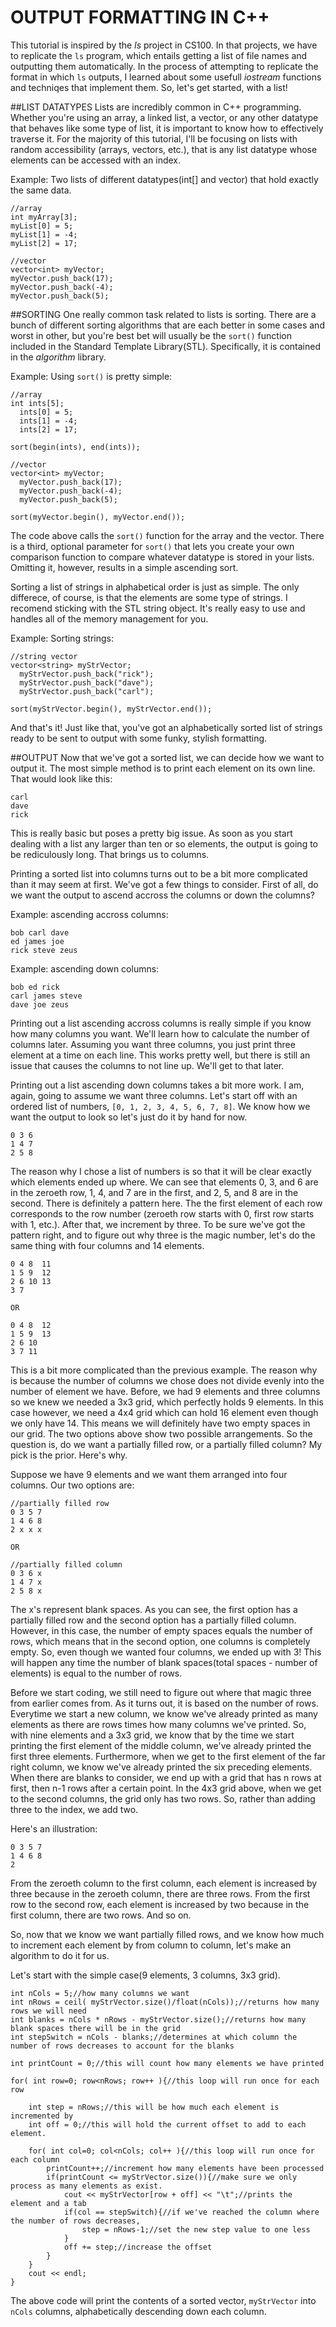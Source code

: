 # OUTPUT FORMATTING IN C++

This tutorial is inspired by the *ls* project in CS100. In that projects, we have to replicate the `ls` program, which entails getting a list of file names and outputting them automatically. In the process of attempting to replicate the format in which `ls` outputs, I learned about some usefull *iostream* functions and techniqes that implement them. So, let's get started, with a list!

##LIST DATATYPES
Lists are incredibly common in C++ programming. Whether you're using an array, a linked list, a vector, or any other datatype that behaves like some type of list, it is important to know how to effectively traverse it. For the majority of this tutorial, I'll be focusing on lists with random accessibility (arrays, vectors, etc.), that is any list datatype whose elements can be accessed with an index.

Example: Two lists of different datatypes(int[] and vector<int>) that hold exactly the same data.
```
//array
int myArray[3];
myList[0] = 5;
myList[1] = -4;
myList[2] = 17;

//vector
vector<int> myVector;
myVector.push_back(17);
myVector.push_back(-4);
myVector.push_back(5);
```

##SORTING
One really common task related to lists is sorting. There are a bunch of different sorting algorithms that are each better in some cases and worst in other, but you're best bet will usually be the `sort()` function included in the Standard Template Library(STL). Specifically, it is contained in the *algorithm* library.

Example: Using `sort()` is pretty simple:
```
//array
int ints[5];
  ints[0] = 5;
  ints[1] = -4;
  ints[2] = 17;

sort(begin(ints), end(ints));

//vector
vector<int> myVector;
  myVector.push_back(17);
  myVector.push_back(-4);
  myVector.push_back(5);

sort(myVector.begin(), myVector.end());
```
The code above calls the `sort()` function for the array and the vector. There is a third, optional parameter for `sort()` that lets you create your own comparison function to compare whatever datatype is stored in your lists. Omitting it, however, results in a simple ascending sort.

Sorting a list of strings in alphabetical order is just as simple. The only differece, of course, is that the elements are some type of strings. I recomend sticking with the STL string object. It's really easy to use and handles all of the memory management for you.

Example: Sorting strings:
```
//string vector
vector<string> myStrVector;
  myStrVector.push_back("rick");
  myStrVector.push_back("dave");
  myStrVector.push_back("carl");

sort(myStrVector.begin(), myStrVector.end());
```
And that's it! Just like that, you've got an alphabetically sorted list of strings ready to be sent to output with some funky, stylish formatting.

##OUTPUT
Now that we've got a sorted list, we can decide how we want to output it. The most simple method is to print each element on its own line. That would look like this:
```
carl
dave
rick
```
This is really basic but poses a pretty big issue. As soon as you start dealing with a list any larger than ten or so elements, the output is going to be rediculously long. That brings us to columns.

Printing a sorted list into columns turns out to be a bit more complicated than it may seem at first. We've got a few things to consider. First of all, do we want the output to ascend accross the columns or down the columns?

Example: ascending accross columns:
```
bob carl dave
ed james joe
rick steve zeus
```
Example: ascending down columns:
```
bob ed rick
carl james steve
dave joe zeus
```
Printing out a list ascending accross columns is really simple if you know how many columns you want. We'll learn how to calculate the number of columns later. Assuming you want three columns, you just print three element at a time on each line. This works pretty well, but there is still an issue that causes the columns to not line up. We'll get to that later.

Printing out a list ascending down columns takes a bit more work. I am, again, going to assume we want three columns. Let's start off with an ordered list of numbers, `[0, 1, 2, 3, 4, 5, 6, 7, 8]`. We know how we want the output to look so let's just do it by hand for now.
```
0 3 6
1 4 7
2 5 8
```
The reason why I chose a list of numbers is so that it will be clear exactly which elements ended up where. We can see that elements 0, 3, and 6 are in the zeroeth row, 1, 4, and 7 are in the first, and 2, 5, and 8 are in the second. There is definitely a pattern here. The the first element of each row corresponds to the row number (zeroeth row starts with 0, first row starts with 1, etc.). After that, we increment by three. To be sure we've got the pattern right, and to figure out why three is the magic number, let's do the same thing with four columns and 14 elements.
```
0 4 8  11
1 5 9  12
2 6 10 13
3 7 

OR

0 4 8  12
1 5 9  13
2 6 10 
3 7 11
```
This is a bit more complicated than the previous example. The reason why is because the number of columns we chose does not divide evenly into the number of element we have. Before, we had 9 elements and three columns so we knew we needed a 3x3 grid, which perfectly holds 9 elements. In this case however, we need a 4x4 grid which can hold 16 element even though we only have 14. This means we will definitely have two empty spaces in our grid. The two options above show two possible arrangements. So the question is, do we want a partially filled row, or a partially filled column? My pick is the prior. Here's why.

Suppose we have 9 elements and we want them arranged into four columns. Our two options are:
```
//partially filled row
0 3 5 7
1 4 6 8
2 x x x

OR

//partially filled column
0 3 6 x
1 4 7 x
2 5 8 x
```
The x's represent blank spaces. As you can see, the first option has a partially filled row and the second option has a partially filled column. However, in this case, the number of empty spaces equals the number of rows, which means that in the second option, one columns is completely empty. So, even though we wanted four columns, we ended up with 3! This will happen any time the number of blank spaces(total spaces - number of elements) is equal to the number of rows.

Before we start coding, we still need to figure out where that magic three from earlier comes from. As it turns out, it is based on the number of rows. Everytime we start a new column, we know we've already printed as many elements as there are rows times how many columns we've printed. So, with nine elements and a 3x3 grid, we know that by the time we start printing the first element of the middle column, we've already printed the first three elements. Furthermore, when we get to the first element of the far right column, we know we've already printed the six preceding elements. When there are blanks to consider, we end up with a grid that has n rows at first, then n-1 rows after a certain point. In the 4x3 grid above, when we get to the second columns, the grid only has two rows. So, rather than adding three to the index, we add two.

Here's an illustration:
```
0 3 5 7
1 4 6 8
2
```
From the zeroeth column to the first column, each element is increased by three because in the zeroeth column, there are three rows. From the first row to the second row, each element is increased by two because in the first column, there are two rows. And so on.

So, now that we know we want partially filled rows, and we know how much to increment each element by from column to column, let's make an algorithm to do it for us.

Let's start with the simple case(9 elements, 3 columns, 3x3 grid).
```
int nCols = 5;//how many columns we want
int nRows = ceil( myStrVector.size()/float(nCols));//returns how many rows we will need
int blanks = nCols * nRows - myStrVector.size();//returns how many blank spaces there will be in the grid
int stepSwitch = nCols - blanks;//determines at which column the number of rows decreases to account for the blanks

int printCount = 0;//this will count how many elements we have printed

for( int row=0; row<nRows; row++ ){//this loop will run once for each row

    int step = nRows;//this will be how much each element is incremented by
    int off = 0;//this will hold the current offset to add to each element.

    for( int col=0; col<nCols; col++ ){//this loop will run once for each column
        printCount++;//increment how many elements have been processed
        if(printCount <= myStrVector.size()){//make sure we only process as many elements as exist.
            cout << myStrVector[row + off] << "\t";//prints the element and a tab
            if(col == stepSwitch){//if we've reached the column where the number of rows decreases,
                step = nRows-1;//set the new step value to one less
            }
            off += step;//increase the offset
        }
    }
    cout << endl;
}
```
The above code will print the contents of a sorted vector, `myStrVector` into `nCols` columns, alphabetically descending down each column.


